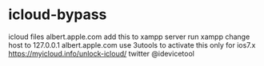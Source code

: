 # icloud-bypass
icloud files albert.apple.com
add this to xampp server 
run xampp change host to 127.0.0.1 albert.apple.com
use 3utools to activate 
this only for ios7.x
https://myicloud.info/unlock-icloud/
twitter @idevicetool
